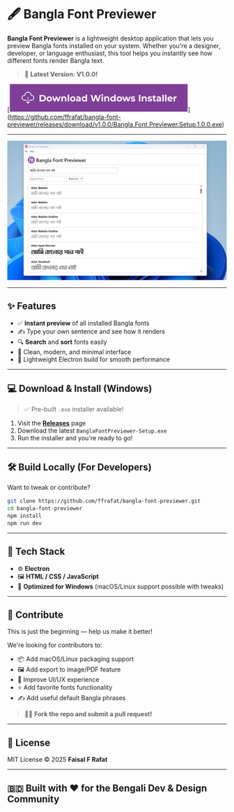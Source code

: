 # 🖋️ Bangla Font Previewer

**Bangla Font Previewer** is a lightweight desktop application that lets you preview Bangla fonts installed on your system. Whether you're a designer, developer, or language enthusiast, this tool helps you instantly see how different fonts render Bangla text.

> 🎉 **Latest Version: V1.0.0!**
>
> 
[![Download Button](https://github.com/ffrafat/bangla-font-previewer/blob/main/DOCS/Download%20Button.png)] (https://github.com/ffrafat/bangla-font-previewer/releases/download/v1.0.0/Bangla.Font.Previewer.Setup.1.0.0.exe)

---
![App Screenshot](https://github.com/ffrafat/bangla-font-previewer/blob/main/DOCS/Bangla%20Font%20Previewer%20Screenshot.png)

---

## ✨ Features

- ✅ **Instant preview** of all installed Bangla fonts  
- ✍️ Type your own sentence and see how it renders  
- 🔍 **Search** and **sort** fonts easily  
- 🎨 Clean, modern, and minimal interface  
- 💾 Lightweight Electron build for smooth performance  

---

## 💻 Download & Install (Windows)

> ✅ Pre-built `.exe` installer available!

1. Visit the [**Releases**](https://github.com/ffrafat/bangla-font-previewer/releases) page  
2. Download the latest `BanglaFontPreviewer-Setup.exe`  
3. Run the installer and you're ready to go!  

---

## 🛠️ Build Locally (For Developers)

Want to tweak or contribute?

```bash
git clone https://github.com/ffrafat/bangla-font-previewer.git
cd bangla-font-previewer
npm install
npm run dev
```

---

## 🧩 Tech Stack

- ⚙️ **Electron**
- 🖼 **HTML / CSS / JavaScript**
- 💠 **Optimized for Windows** (macOS/Linux support possible with tweaks)

---

## 🙌 Contribute

This is just the beginning — help us make it better!

We're looking for contributors to:

- 📦 Add macOS/Linux packaging support  
- 🖼 Add export to image/PDF feature  
- 🎨 Improve UI/UX experience  
- ⭐ Add favorite fonts functionality  
- ✍️ Add useful default Bangla phrases  

> 🧑‍💻 **Fork the repo and submit a pull request!**

---

## 📜 License

MIT License © 2025 **Faisal F Rafat**

---

## 🇧🇩 Built with ❤️ for the Bengali Dev & Design Community

